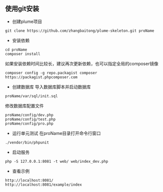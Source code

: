 ## 使用git安装
- 创建plume项目
```
git clone https://github.com/zhangbaitong/plume-skeleton.git proName
```
- 安装依赖
```
cd proName
composer install
```
如果安装依赖时间比较长，建议再次更新依赖，也可以指定全局的composer镜像
```
composer config -g repo.packagist composer https://packagist.phpcomposer.com
```
- 创建数据库
导入数据库脚本并启动数据库
```
proName/var/sql/init.sql
```
修改数据库配置文件
```
proName/config/dev.php
proName/config/test.php
proName/config/pro.php
```
- 运行单元测试
在proName目录打开命令行窗口
```
./vendor/bin/phpunit
```
- 启动服务
```
php -S 127.0.0.1:8081 -t web/ web/index_dev.php
```
- 查看示例
```
http://localhost:8081/
http://localhost:8081/example/index
```